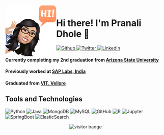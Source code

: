 <!-- Profile Image and Social Media Badges -->
<img align="left" width="160" height="160" alt="Pranali" src="https://raw.githubusercontent.com/pranalidhole/pranalidhole/master/animated.png"/>

# Hi there! I'm Pranali Dhole 👋

<p>
  <a href="https://github.com/pranalidhole" target="_blank">
    <img alt="Github" src="https://img.shields.io/badge/GitHub-%2312100E.svg?&style=for-the-badge&logo=Github&logoColor=white" />
  </a> 
  <a href="https://twitter.com/pranalidhole95" target="_blank">
    <img alt="Twitter" src="https://img.shields.io/badge/twitter-%231DA1F2.svg?&style=for-the-badge&logo=twitter&logoColor=white" />
  </a> 
  <a href="https://www.linkedin.com/in/dholepranali" target="_blank">
    <img alt="LinkedIn" src="https://img.shields.io/badge/linkedin-%230077B5.svg?&style=for-the-badge&logo=linkedin&logoColor=white" />
  </a>
</p>

<!-- Bio and Education -->
#### Currently completing my 2nd graduation from [Arizona State University][asu]
#### Previously worked at [SAP Labs, India][sap] 
#### Graduated from [VIT, Vellore][vit]

<!-- Tools and Technologies -->
## Tools and Technologies
![Python](https://img.shields.io/badge/-Python-black?style=for-the-badge&logo=Python)
![Java](https://img.shields.io/badge/-java-E34A86?style=for-the-badge&logo=java)
![MongoDB](https://img.shields.io/badge/-MongoDB-black?style=for-the-badge&logo=mongodb)
![MySQL](https://img.shields.io/badge/-MySQL-black?style=for-the-badge&logo=mysql)
![GitHub](https://img.shields.io/badge/-GitHub-181717?style=for-the-badge&logo=github)
<img alt="R" src="https://img.shields.io/badge/r-%23276DC3.svg?&style=for-the-badge&logo=r&logoColor=white"/>
<img alt="Jupyter" src="https://img.shields.io/badge/Jupyter%20-%23F37626.svg?&style=for-the-badge&logo=Jupyter&logoColor=white" />
<img alt="SpringBoot" src="https://img.shields.io/badge/spring%20-%236DB33F.svg?&style=for-the-badge&logo=springboot&logoColor=white"/>
<img alt="ElasticSearch" src="https://img.shields.io/badge/-ElasticSearch-005571?style=for-the-badge&logo=elasticsearch"/>

<!-- Visitor Badge -->
<p align="center">
  <img src="https://visitor-badge.laobi.icu/badge?page_id=pranalidhole.pranalidhole" alt="visitor badge"/>
</p>

[sap]: https://www.sap.com
[vit]: https://vit.ac.in/
[asu]: https://www.asu.edu/
